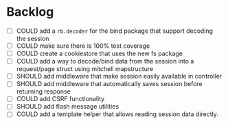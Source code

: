 # Backlog
- [ ] COULD add a `rb.decoder` for the bind package that support decoding the session
- [ ] COULD make sure there is 100% test coverage
- [ ] COULD create a cookiestore that uses the new fs package
- [ ] COULD add a way to decode/bind data from the session into a request/page struct using mitchell mapstructure
- [ ] SHOULD add middleware that make session easily available in controller
- [ ] SHOULD add middleware that automatically saves session before returning response
- [ ] COULD add CSRF functionality
- [ ] SHOULD add flash message utilities
- [ ] COULD add a template helper that allows reading session data directly.